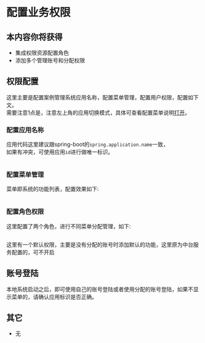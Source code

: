# 配置业务权限

## 本内容你将获得

- 集成权限资源配置角色
- 添加多个管理账号和分配权限

## 权限配置

这里主要是配置案例管理系统应用名称，配置菜单管理，配置用户权限，配置如下文。<br/>
需要注意1点是，注意左上角的应用切换模式，具体可查看配置菜单说明[打开](/technique/09_开发接入/03_配置菜单.md)。

### 配置应用名称

应用代码这里建议跟spring-boot的`spring.application.name`一致，<br/>
如果有冲突，可使用应用`id`进行做唯一标识。

<img :src="$withBase('/datacase/auth_02.png')" style="width:70%"  >

### 配置菜单管理

菜单即系统的功能列表，配置效果如下:

<img :src="$withBase('/datacase/auth_03.png')" style="width:70%"  >

### 配置角色权限

这里配置了两个角色，进行不同菜单分配管理，如下:

<img :src="$withBase('/datacase/auth_01.png')"  style="width:70%" >

这里有一个默认权限，主要是没有分配的账号时添加默认的功能，这里原为中台服务配置的，可不开启

## 账号登陆

本地系统启动之后，即可使用自己的账号登陆或者使用分配的账号登陆，如果不显示菜单的，请确认应用标识是否正确。

## 其它

- 无


